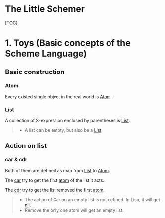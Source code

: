 # The Little Schemer

[TOC]

# 1. Toys (Basic concepts of the Scheme Language)

## Basic construction

### Atom

Every existed single object in the real world is [Atom](#atom).

### List

A collection of S-expression enclosed by parentheses is [List](#list).

> - A list can be empty, but also be a [List](#list).

## Action on list

### car & cdr

Both of them are defined as map from [List]() to [Atom]().

The [car](#car) try to get the first [atom](#atom) of the list it acts. 

The [cdr]() try to get the list removed the first [atom](#atom). 

> - The action of Car on an empty list is not defined. In Lisp, it will get [nil]().
> - Remove the only one atom will get an empty list.